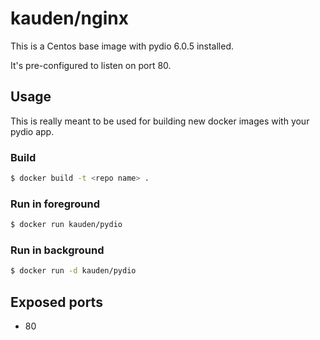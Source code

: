 # kauden/nginx

This is a Centos base image with pydio 6.0.5 installed.

It's pre-configured to listen on port 80.

## Usage

This is really meant to be used for building new docker images with your pydio app.

### Build

```bash
$ docker build -t <repo name> .
```

### Run in foreground

```bash
$ docker run kauden/pydio
```

### Run in background

```bash
$ docker run -d kauden/pydio
```

## Exposed ports

* 80
